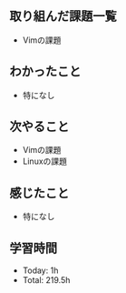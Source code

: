 ## 取り組んだ課題一覧
- Vimの課題
## わかったこと
- 特になし
## 次やること
- Vimの課題
- Linuxの課題
## 感じたこと
- 特になし  
## 学習時間
- Today: 1h
- Total: 219.5h

<!--```toggl
LIST
FROM 2024-05-11 TO 2024-05-11
INCLUDE PROJECTS "HappinessChain", "Self-Study"
```-->
<!--```toggl
SUMMARY
FROM 2024-01-01 TO 2024-05-11
INCLUDE PROJECTS "HappinessChain", "Self-Study"
```-->
